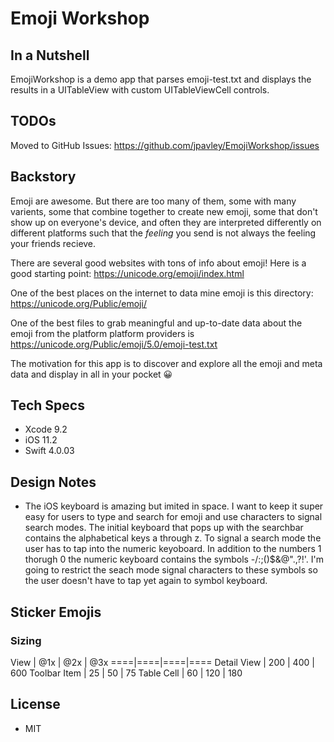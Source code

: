 # Emoji Workshop

## In a Nutshell

EmojiWorkshop is a demo app that parses emoji-test.txt and displays the results in a UITableView with custom UITableViewCell controls.

## TODOs

Moved to GitHub Issues: https://github.com/jpavley/EmojiWorkshop/issues

## Backstory

Emoji are awesome. But there are too many of them, some with many varients, some that combine together to create new emoji, some that
don't show up on everyone's device, and often they are interpreted differently on different platforms such that the *feeling* you send is
not always the feeling your friends recieve.

There are several good websites with tons of info about emoji! Here is a good starting point: https://unicode.org/emoji/index.html

One of the best places on the internet to data mine emoji is this directory: https://unicode.org/Public/emoji/

One of the best files to grab meaningful and up-to-date data about the emoji from the platform platform providers is https://unicode.org/Public/emoji/5.0/emoji-test.txt

The motivation for this app is to discover and explore all the emoji and meta data and display in all in your pocket 😀

## Tech Specs

- Xcode 9.2
- iOS 11.2
- Swift 4.0.03

## Design Notes
- The iOS keyboard is amazing but imited in space. I want to keep it super easy for users to type and search for emoji and use characters to signal search modes. The initial keyboard that pops up with the searchbar contains the alphabetical keys a through z. To signal a search mode the user has to tap into the numeric keyoboard.  In addition to the numbers 1 thorugh 0 the numeric keyboard contains the symbols -/:;()$&@".,?!'. I'm going to restrict the seach mode signal characters to these symbols so the user doesn't have to tap yet again to symbol keyboard.

## Sticker Emojis

### Sizing

View | @1x | @2x | @3x
====|====|====|====
Detail View | 200 | 400 | 600
Toolbar Item | 25 | 50 | 75
Table Cell | 60 | 120 | 180




## License

- MIT


